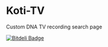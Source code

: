 # Koti-TV
Custom DNA TV recording search page


[![Bitdeli Badge](https://d2weczhvl823v0.cloudfront.net/KimeT/koti-tv/trend.png)](https://bitdeli.com/free "Bitdeli Badge")


